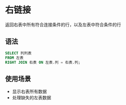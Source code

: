 # 右链接

返回右表中所有符合连接条件的行，以及左表中符合条件的行

## 语法

```sql
SELECT 列列表
FROM 左表
RIGHT JOIN 右表 ON 左表.列 = 右表.列;
```

## 使用场景

- 显示右表所有数据
- 处理缺失的左表数据
